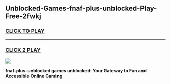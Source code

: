 
## Unblocked-Games-fnaf-plus-unblocked-Play-Free-2fwkj
<h3>
<a href="https://premium76.site?title=fnaf-plus-unblocked&ref=23A">CLICK TO PLAY</a></h3>
<hr>

<h3>
<a href="https://premium76.site?title=fnaf-plus-unblocked&ref=23A">CLICK 2 PLAY</a>
  
</h3>

<a href="https://premium76.site?title=fnaf-plus-unblocked&ref=23A"><img src="https://clearcache.store/games.png"></a>


**fnaf-plus-unblocked games unblocked: Your Gateway to Fun and Accessible Online Gaming**
